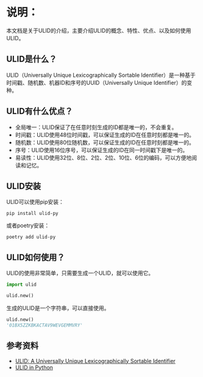 # 说明：

本文档是关于ULID的介绍，主要介绍ULID的概念、特性、优点、以及如何使用ULID。

## ULID是什么？

ULID（Universally Unique Lexicographically Sortable Identifier）是一种基于时间戳、随机数、机器ID和序号的UUID（Universally
Unique Identifier）的变种。

## ULID有什么优点？

- 全局唯一：ULID保证了在任意时刻生成的ID都是唯一的，不会重复。
- 时间戳：ULID使用48位时间戳，可以保证生成的ID在任意时刻都是唯一的。
- 随机数：ULID使用80位随机数，可以保证生成的ID在任意时刻都是唯一的。
- 序号：ULID使用16位序号，可以保证生成的ID在同一时间戳下是唯一的。
- 易读性：ULID使用32位、8位、2位、2位、10位、6位的编码，可以方便地阅读和记忆。

## ULID安装

ULID可以使用pip安装：

```
pip install ulid-py
```
或者poetry安装：

```
poetry add ulid-py
```

## ULID如何使用？

ULID的使用非常简单，只需要生成一个ULID，就可以使用它。

```python
import ulid

ulid.new()
```

生成的ULID是一个字符串，可以直接使用。

```python
ulid.new()
'01BX5ZZKBKACTAV9WEVGEMMVRY'
```

## 参考资料

- [ULID: A Universally Unique Lexicographically Sortable Identifier](https://github.com/ulid/spec)
- [ULID in Python](https://github.com/ahawker/ulid)

